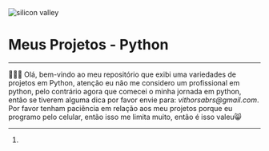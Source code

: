 <div style="align-items:center;">
  <div class="wallpaperImage">
    <img src="https://images8.alphacoders.com/576/576872.jpg" alt="silicon valley">
    <br/>
  </div>
  <div class="title">
    <h1><a style="text-decoration:none;" href="https://github.com/Devithor/myProjectsPython">Meus Projetos</a> - Python</h1>
  </div>
  <div class="container">
    <hr/>
    <p>🧑‍💻👋 Olá, bem-vindo ao meu repositório que exibi uma variedades de projetos em Python, atenção eu não me considero um profissional em python, pelo contrário agora que comecei o minha jornada em python,
então se tiverem alguma dica por favor envie para: <em>vithorsabrs@gmail.com</em>. Por favor tenham paciência em relação aos meu projetos porque eu programo pelo celular, então isso me limita muito, então é isso valeu😸</p>
      <hr/>
  </div>
  <div class="listProjects">
    <ol>
      <li><a href="</li>
    </ol>
  </div>
</div>
